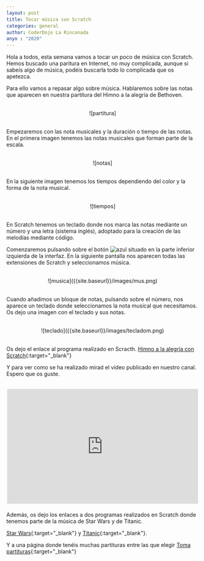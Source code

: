 ```yaml
---
layout: post
title: Tocar música con Scratch
categories: general
author: CoderDojo La Rinconada
anyo : "2020"
---
```


Hola a todos, esta semana vamos a tocar un poco de música con Scratch. Hemos buscado una paritura en Internet, no muy complicada, aunque si sabeís algo de música, podéis buscarla todo lo complicada que os apetezca.

Para ello vamos a repasar algo sobre música. Hablaremos sobre las notas que aparecen en nuestra partitura del Himno a la alegría de Bethoven.

<br>
<span style="display:block;text-align:center">![partitura]</span>
<br>

Empezaremos con las nota musicales y la duración o tiempo de las notas. En el primera imagen tenemos las notas musicales que forman parte de la escala.

<br>
<span style="display:block;text-align:center">![notas]</span>
<br>

En la siguiente imagen tenemos los tiempos dependiendo del color y la forma de la nota musical.

<br>
<span style="display:block;text-align:center">![tiempos]</span>
<br>

En Scratch tenemos un teclado donde nos marca las notas mediante un número y una letra (sistema inglés), adoptado para la creación de las melodías mediante código.

Comenzaremos pulsando sobre el botón ![azul]({{site.baseurl}}/images/extension.png) situado en la parte inferior izquierda de la interfaz. En la siguiente pantalla nos aparecen todas las extensiones de Scratch y seleccionamos música.

<br>
<span style="display:block;text-align:center">![musica]({{site.baseurl}}/images/mus.png)</span>
<br>

Cuando añadimos un bloque de notas, pulsando sobre el número, nos aparece un teclado donde seleccionamos la nota musical que necesitamos. Os dejo una imagen con el teclado y sus notas.

<br>
<span style="display:block;text-align:center">![teclado]({{site.baseurl}}/images/tecladom.png)</span>
<br>


Os dejo el enlace al programa realizado en Scracth. [Himno a la alegría con Scratch](https://scratch.mit.edu/projects/395851653/){:target="_blank"}


Y para ver como se ha realizado mirad el video publicado en nuestro canal. Espero que os guste.

<br>
<div style="text-align:center"><iframe width="500" height="300" src="https://www.youtube.com/embed/S4wE55jWpJc" frameborder="0" allow="accelerometer; autoplay; encrypted-media; gyroscope; picture-in-picture" allowfullscreen></iframe></div>

<br>
Además, os dejo los enlaces a dos programas realizados en Scratch donde tenemos parte de la música de Star Wars y de Titanic.

[Star Wars](https://scratch.mit.edu/projects/395841606/){:target="_blank"} y [Titanic](https://scratch.mit.edu/projects/395710836/){:target="_blank"}.

Y a una página donde tenéis muchas partituras entre las que elegir [Toma partituras](https://tomapartituras.wordpress.com/){:target="_blank"}

[partitura]:/images/himnoAlegria.png
[notas]:/images/notas.jpg
[tiempos]:/images/duracionNotas.jpg





